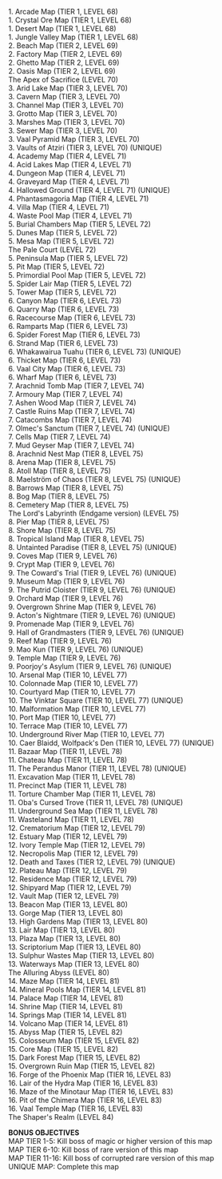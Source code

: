 1\. Arcade Map (TIER 1, LEVEL 68)  
1\. Crystal Ore Map (TIER 1, LEVEL 68)  
1\. Desert Map (TIER 1, LEVEL 68)  
1\. Jungle Valley Map (TIER 1, LEVEL 68)  
2\. Beach Map (TIER 2, LEVEL 69)  
2\. Factory Map (TIER 2, LEVEL 69)  
2\. Ghetto Map (TIER 2, LEVEL 69)  
2\. Oasis Map (TIER 2, LEVEL 69)  
The Apex of Sacrifice (LEVEL 70)  
3\. Arid Lake Map (TIER 3, LEVEL 70)  
3\. Cavern Map (TIER 3, LEVEL 70)  
3\. Channel Map (TIER 3, LEVEL 70)  
3\. Grotto Map (TIER 3, LEVEL 70)  
3\. Marshes Map (TIER 3, LEVEL 70)  
3\. Sewer Map (TIER 3, LEVEL 70)  
3\. Vaal Pyramid Map (TIER 3, LEVEL 70)  
3\. Vaults of Atziri (TIER 3, LEVEL 70) (UNIQUE)  
4\. Academy Map (TIER 4, LEVEL 71)  
4\. Acid Lakes Map (TIER 4, LEVEL 71)  
4\. Dungeon Map (TIER 4, LEVEL 71)  
4\. Graveyard Map (TIER 4, LEVEL 71)  
4\. Hallowed Ground (TIER 4, LEVEL 71) (UNIQUE)  
4\. Phantasmagoria Map (TIER 4, LEVEL 71)  
4\. Villa Map (TIER 4, LEVEL 71)  
4\. Waste Pool Map (TIER 4, LEVEL 71)  
5\. Burial Chambers Map (TIER 5, LEVEL 72)  
5\. Dunes Map (TIER 5, LEVEL 72)  
5\. Mesa Map (TIER 5, LEVEL 72)  
The Pale Court (LEVEL 72)  
5\. Peninsula Map (TIER 5, LEVEL 72)  
5\. Pit Map (TIER 5, LEVEL 72)  
5\. Primordial Pool Map (TIER 5, LEVEL 72)  
5\. Spider Lair Map (TIER 5, LEVEL 72)  
5\. Tower Map (TIER 5, LEVEL 72)  
6\. Canyon Map (TIER 6, LEVEL 73)  
6\. Quarry Map (TIER 6, LEVEL 73)  
6\. Racecourse Map (TIER 6, LEVEL 73)  
6\. Ramparts Map (TIER 6, LEVEL 73)  
6\. Spider Forest Map (TIER 6, LEVEL 73)  
6\. Strand Map (TIER 6, LEVEL 73)  
6\. Whakawairua Tuahu (TIER 6, LEVEL 73) (UNIQUE)  
6\. Thicket Map (TIER 6, LEVEL 73)  
6\. Vaal City Map (TIER 6, LEVEL 73)  
6\. Wharf Map (TIER 6, LEVEL 73)  
7\. Arachnid Tomb Map (TIER 7, LEVEL 74)  
7\. Armoury Map (TIER 7, LEVEL 74)  
7\. Ashen Wood Map (TIER 7, LEVEL 74)  
7\. Castle Ruins Map (TIER 7, LEVEL 74)  
7\. Catacombs Map (TIER 7, LEVEL 74)  
7\. Olmec's Sanctum (TIER 7, LEVEL 74) (UNIQUE)  
7\. Cells Map (TIER 7, LEVEL 74)  
7\. Mud Geyser Map (TIER 7, LEVEL 74)  
8\. Arachnid Nest Map (TIER 8, LEVEL 75)  
8\. Arena Map (TIER 8, LEVEL 75)  
8\. Atoll Map (TIER 8, LEVEL 75)  
8\. Maelström of Chaos (TIER 8, LEVEL 75) (UNIQUE)  
8\. Barrows Map (TIER 8, LEVEL 75)  
8\. Bog Map (TIER 8, LEVEL 75)  
8\. Cemetery Map (TIER 8, LEVEL 75)  
The Lord's Labyrinth (Endgame version) (LEVEL 75)  
8\. Pier Map (TIER 8, LEVEL 75)  
8\. Shore Map (TIER 8, LEVEL 75)  
8\. Tropical Island Map (TIER 8, LEVEL 75)  
8\. Untainted Paradise (TIER 8, LEVEL 75) (UNIQUE)  
9\. Coves Map (TIER 9, LEVEL 76)  
9\. Crypt Map (TIER 9, LEVEL 76)  
9\. The Coward's Trial (TIER 9, LEVEL 76) (UNIQUE)  
9\. Museum Map (TIER 9, LEVEL 76)  
9\. The Putrid Cloister (TIER 9, LEVEL 76) (UNIQUE)  
9\. Orchard Map (TIER 9, LEVEL 76)  
9\. Overgrown Shrine Map (TIER 9, LEVEL 76)  
9\. Acton's Nightmare (TIER 9, LEVEL 76) (UNIQUE)  
9\. Promenade Map (TIER 9, LEVEL 76)  
9\. Hall of Grandmasters (TIER 9, LEVEL 76) (UNIQUE)  
9\. Reef Map (TIER 9, LEVEL 76)  
9\. Mao Kun (TIER 9, LEVEL 76) (UNIQUE)  
9\. Temple Map (TIER 9, LEVEL 76)  
9\. Poorjoy's Asylum (TIER 9, LEVEL 76) (UNIQUE)  
10\. Arsenal Map (TIER 10, LEVEL 77)  
10\. Colonnade Map (TIER 10, LEVEL 77)  
10\. Courtyard Map (TIER 10, LEVEL 77)  
10\. The Vinktar Square (TIER 10, LEVEL 77) (UNIQUE)  
10\. Malformation Map (TIER 10, LEVEL 77)  
10\. Port Map (TIER 10, LEVEL 77)  
10\. Terrace Map (TIER 10, LEVEL 77)  
10\. Underground River Map (TIER 10, LEVEL 77)  
10\. Caer Blaidd, Wolfpack's Den (TIER 10, LEVEL 77) (UNIQUE)  
11\. Bazaar Map (TIER 11, LEVEL 78)  
11\. Chateau Map (TIER 11, LEVEL 78)  
11\. The Perandus Manor (TIER 11, LEVEL 78) (UNIQUE)  
11\. Excavation Map (TIER 11, LEVEL 78)  
11\. Precinct Map (TIER 11, LEVEL 78)  
11\. Torture Chamber Map (TIER 11, LEVEL 78)  
11\. Oba's Cursed Trove (TIER 11, LEVEL 78) (UNIQUE)  
11\. Underground Sea Map (TIER 11, LEVEL 78)  
11\. Wasteland Map (TIER 11, LEVEL 78)  
12\. Crematorium Map (TIER 12, LEVEL 79)  
12\. Estuary Map (TIER 12, LEVEL 79)  
12\. Ivory Temple Map (TIER 12, LEVEL 79)  
12\. Necropolis Map (TIER 12, LEVEL 79)  
12\. Death and Taxes (TIER 12, LEVEL 79) (UNIQUE)  
12\. Plateau Map (TIER 12, LEVEL 79)  
12\. Residence Map (TIER 12, LEVEL 79)  
12\. Shipyard Map (TIER 12, LEVEL 79)  
12\. Vault Map (TIER 12, LEVEL 79)  
13\. Beacon Map (TIER 13, LEVEL 80)  
13\. Gorge Map (TIER 13, LEVEL 80)  
13\. High Gardens Map (TIER 13, LEVEL 80)  
13\. Lair Map (TIER 13, LEVEL 80)  
13\. Plaza Map (TIER 13, LEVEL 80)  
13\. Scriptorium Map (TIER 13, LEVEL 80)  
13\. Sulphur Wastes Map (TIER 13, LEVEL 80)  
13\. Waterways Map (TIER 13, LEVEL 80)  
The Alluring Abyss (LEVEL 80)  
14\. Maze Map (TIER 14, LEVEL 81)  
14\. Mineral Pools Map (TIER 14, LEVEL 81)  
14\. Palace Map (TIER 14, LEVEL 81)  
14\. Shrine Map (TIER 14, LEVEL 81)  
14\. Springs Map (TIER 14, LEVEL 81)  
14\. Volcano Map (TIER 14, LEVEL 81)  
15\. Abyss Map (TIER 15, LEVEL 82)  
15\. Colosseum Map (TIER 15, LEVEL 82)  
15\. Core Map (TIER 15, LEVEL 82)  
15\. Dark Forest Map (TIER 15, LEVEL 82)  
15\. Overgrown Ruin Map (TIER 15, LEVEL 82)  
16\. Forge of the Phoenix Map (TIER 16, LEVEL 83)  
16\. Lair of the Hydra Map (TIER 16, LEVEL 83)  
16\. Maze of the Minotaur Map (TIER 16, LEVEL 83)  
16\. Pit of the Chimera Map (TIER 16, LEVEL 83)    
16\. Vaal Temple Map (TIER 16, LEVEL 83)    
The Shaper's Realm (LEVEL 84)  

**BONUS OBJECTIVES**  
MAP TIER 1-5: Kill boss of magic or higher version of this map  
MAP TIER 6-10: Kill boss of rare version of this map  
MAP TIER 11-16: Kill boss of corrupted rare version of this map  
UNIQUE MAP: Complete this map
